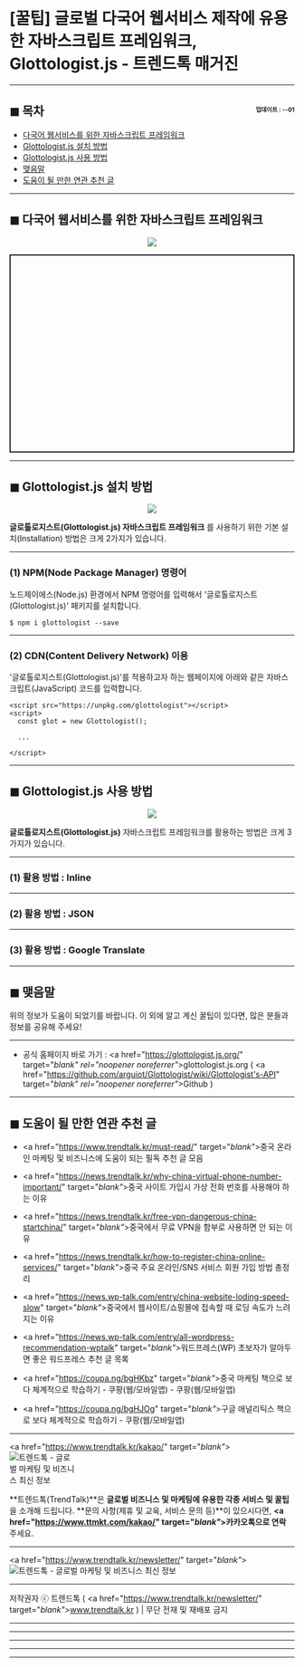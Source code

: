 # [꿀팁] 글로벌 다국어 웹서비스 제작에 유용한 자바스크립트 프레임워크, Glottologist.js - 트렌드톡 매거진

<!-- <a name="index"></a> -->
***
## ◼︎ 목차 <span style="font-size:0.5em; float:right; padding:0.5em 0 0;"><i class="fas fa-clock"></i> 업데이트 : <span class="post-year"></span>-<span class="post-month-digits"></span>-01</span>

- [다국어 웹서비스를 위한 자바스크립트 프레임워크](#index-00)
- [Glottologist.js 설치 방법](#index-01)
- [Glottologist.js 사용 방법](#index-02)
- [맺음말](#index-epilogue)
- [도움이 될 만한 연관 추천 글](#recommendation)

<!-- <a name="index-00"></a> -->
***
## ◼︎ 다국어 웹서비스를 위한 자바스크립트 프레임워크

<center><a href="https://www.ttmkt.com/kakao/" target="_blank"_><img src="https://hellotblog.files.wordpress.com/2019/04/glottologist-js-cover-800.png" style="max-width:100%;"></a></center>

<p class="codepen" data-height="350" data-theme-id="0" data-default-tab="result" data-user="ledenv" data-slug-hash="NWKygGp" style="height: 350px; box-sizing: border-box; display: flex; align-items: center; justify-content: center; border: 2px solid; margin: 1em 0; padding: 1em;" data-pen-title="Glottologist.js Demo"></p>
<script async src="https://static.codepen.io/assets/embed/ei.js"></script>


<!-- <a name="index-01"></a> -->
***
## ◼︎ Glottologist.js 설치 방법

<center><a href="https://www.ttmkt.com/kakao/" target="_blank"_><img src="https://hellotblog.files.wordpress.com/2019/09/glottologist-js-intro.gif" style="max-width:100%;"></a></center>

**글로톨로지스트(Glottologist.js) 자바스크립트 프레임워크** 를 사용하기 위한 기본 설치(Installation) 방법은 크게 2가지가 있습니다.

***
### (1) NPM(Node Package Manager) 명령어

노드제이에스(Node.js) 환경에서 NPM 명령어를 입력해서 '글로톨로지스트(Glottologist.js)' 패키지를 설치합니다.

```
$ npm i glottologist --save

```

***
### (2) CDN(Content Delivery Network) 이용

'글로톨로지스트(Glottologist.js)'를 적용하고자 하는 웹페이지에 아래와 같은 자바스크립트(JavaScript) 코드를 입력합니다.

```
<script src="https://unpkg.com/glottologist"></script>
<script>
  const glot = new Glottologist();

  ...

</script>

```

<!-- <a name="index-02"></a> -->
***
## ◼︎ Glottologist.js 사용 방법

<center><a href="https://www.ttmkt.com/kakao/" target="_blank"_><img src="https://hellotblog.files.wordpress.com/2019/09/glottologist-js-logo-120x120.png" style="max-width:100%;"></a></center>

**글로톨로지스트(Glottologist.js)** 자바스크립트 프레임워크를 활용하는 방법은 크게 3가지가 있습니다.

***
### (1) 활용 방법 : Inline



***
### (2) 활용 방법 : JSON



***
### (3) 활용 방법 : Google Translate



<!-- <a name="index-epilogue"></a> -->
***
## ◼︎ 맺음말

위의 정보가 도움이 되었기를 바랍니다.
이 외에 알고 계신 꿀팁이 있다면, 많은 분들과 정보를 공유해 주세요!

***
- 공식 홈페이지 바로 가기 : <a href="https://glottologist.js.org/" target="_blank" rel="noopener noreferrer"_>glottologist.js.org</a> ( <a href="https://github.com/arguiot/Glottologist/wiki/Glottologist's-API" target="_blank" rel="noopener noreferrer"_>Github</a> )

<!-- <a name="recommendation"></a> -->
***
## ◼︎ 도움이 될 만한 연관 추천 글

- <a href="https://www.trendtalk.kr/must-read/" target="_blank"_>중국 온라인 마케팅 및 비즈니스에 도움이 되는 필독 추천 글 모음</a>

- <a href="https://news.trendtalk.kr/why-china-virtual-phone-number-important/" target="_blank"_>중국 사이트 가입시 가상 전화 번호를 사용해야 하는 이유</a>

- <a href="https://news.trendtalk.kr/free-vpn-dangerous-china-startchina/" target="_blank"_>중국에서 무료 VPN을 함부로 사용하면 안 되는 이유</a>

- <a href="https://news.trendtalk.kr/how-to-register-china-online-services/" target="_blank"_>중국 주요 온라인/SNS 서비스 회원 가입 방법 총정리</a>

- <a href="https://news.wp-talk.com/entry/china-website-loding-speed-slow" target="_blank"_>중국에서 웹사이트/쇼핑몰에 접속할 때 로딩 속도가 느려지는 이유</a>

- <a href="https://news.wp-talk.com/entry/all-wordpress-recommendation-wptalk" target="_blank"_>워드프레스(WP) 초보자가 알아두면 좋은 워드프레스 추천 글 목록</a>

- <a href="https://coupa.ng/bgHKbz" target="_blank"_>중국 마케팅 책으로 보다 체계적으로 학습하기 - 쿠팡(웹/모바일앱) - 쿠팡(웹/모바일앱)</a>

- <a href="https://coupa.ng/bgHJOg" target="_blank"_>구글 애널리틱스 책으로 보다 체계적으로 학습하기 - 쿠팡(웹/모바일앱)</a>

***
<a href="https://www.trendtalk.kr/kakao/" target="_blank"_><img src="https://hellotblog.files.wordpress.com/2019/04/trendtalk-logo-round-120x120.png" style="max-width:120px;" alt="트렌드톡 - 글로벌 마케팅 및 비즈니스 최신 정보"></a>

**트렌드톡(TrendTalk)**은 **글로벌 비즈니스 및 마케팅에 유용한 각종 서비스 및 꿀팁**을 소개해 드립니다.
**문의 사항(제휴 및 교육, 서비스 문의 등)**이 있으시다면, **<a href="https://www.ttmkt.com/kakao/" target="_blank"_>카카오톡</a>으로 연락** 주세요.

***
<a href="https://www.trendtalk.kr/newsletter/" target="_blank"_>![트렌드톡 - 글로벌 마케팅 및 비즈니스 최신 정보](https://hellotblog.files.wordpress.com/2018/04/trendtalk-mkt-cover-01-966x200.jpg)</a>

***
저작권자 ⓒ 트렌드톡 ( <a href="https://www.trendtalk.kr/newsletter/" target="_blank"_>www.trendtalk.kr</a> ) | 무단 전재 및 재배포 금지

***
<!-- TrendTalk News : Middle -->
<ins class="adsbygoogle"
     style="display:block"
     data-ad-client="ca-pub-8106408173466568"
     data-ad-slot="8421395558"
     data-ad-format="auto"
     data-full-width-responsive="true"></ins>
<script>
(adsbygoogle = window.adsbygoogle || []).push({});
</script>

***
***


***
<script type="text/javascript">
  var postdate = new Date();
  var post_y = document.getElementsByClassName("post-year");
  var post_m = document.getElementsByClassName("post-month");
  var post_mm = document.getElementsByClassName("post-month-digits");
  var i;
  for (i = 0; i < post_y.length; i++) {
    post_y[i].innerHTML = postdate.getFullYear();
  }
  for (i = 0; i < post_m.length; i++) {
    post_m[i].innerHTML = postdate.getMonth() + 1;
  }
  for (i = 0; i < post_mm.length; i++) {
    post_mm[i].innerHTML = ("0" + (postdate.getMonth() + 1)).slice(-2);
  }
</script>

***
